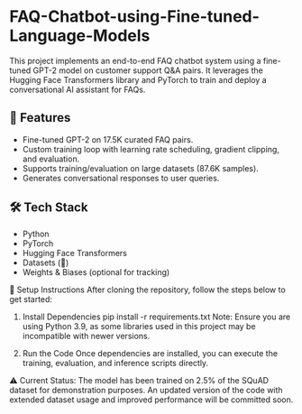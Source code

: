 # FAQ-Chatbot-using-Fine-tuned-Language-Models

This project implements an end-to-end FAQ chatbot system using a fine-tuned GPT-2 model on customer support Q&A pairs. It leverages the Hugging Face Transformers library and PyTorch to train and deploy a conversational AI assistant for FAQs.

## 📌 Features

- Fine-tuned GPT-2 on 17.5K curated FAQ pairs.
- Custom training loop with learning rate scheduling, gradient clipping, and evaluation.
- Supports training/evaluation on large datasets (87.6K samples).
- Generates conversational responses to user queries.

## 🛠 Tech Stack

- Python
- PyTorch
- Hugging Face Transformers
- Datasets (🤗)
- Weights & Biases (optional for tracking)

🔧 Setup Instructions
After cloning the repository, follow the steps below to get started:

1. Install Dependencies
pip install -r requirements.txt
Note: Ensure you are using Python 3.9, as some libraries used in this project may be incompatible with newer versions.

2. Run the Code
Once dependencies are installed, you can execute the training, evaluation, and inference scripts directly.

⚠️ Current Status:
The model has been trained on 2.5% of the SQuAD dataset for demonstration purposes. An updated version of the code with extended dataset usage and improved performance will be committed soon.
